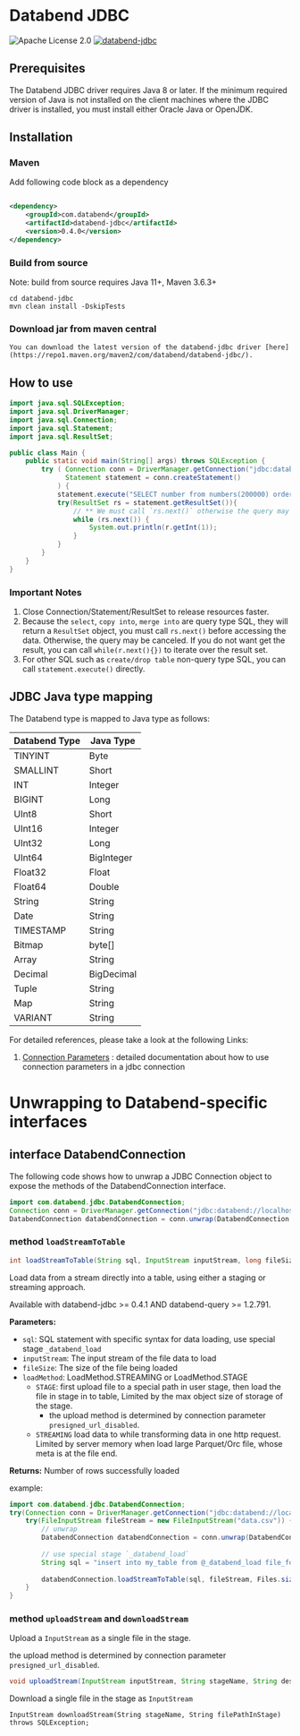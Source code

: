 # Databend JDBC

![Apache License 2.0](https://img.shields.io/badge/license-Apache%202.0-blue.svg)
[![databend-jdbc](https://img.shields.io/maven-central/v/com.databend/databend-jdbc?style=flat-square)](https://central.sonatype.dev/artifact/com.databend/databend-jdbc/0.0.1)

## Prerequisites

The Databend JDBC driver requires Java 8 or later.
If the minimum required version of Java is not installed on the client machines where the JDBC driver is installed, you
must install either Oracle Java or OpenJDK.

## Installation

### Maven

Add following code block as a dependency

```xml

<dependency>
    <groupId>com.databend</groupId>
    <artifactId>databend-jdbc</artifactId>
    <version>0.4.0</version>
</dependency>
```

### Build from source

Note: build from source requires Java 11+, Maven 3.6.3+

```shell
cd databend-jdbc
mvn clean install -DskipTests
```

### Download jar from maven central

```shell
You can download the latest version of the databend-jdbc driver [here](https://repo1.maven.org/maven2/com/databend/databend-jdbc/).
```

## How to use

```java
import java.sql.SQLException;
import java.sql.DriverManager;
import java.sql.Connection;
import java.sql.Statement;
import java.sql.ResultSet;

public class Main {
    public static void main(String[] args) throws SQLException {
        try ( Connection conn = DriverManager.getConnection("jdbc:databend://localhost:8000", "root", "");
              Statement statement = conn.createStatement()
            ) {
            statement.execute("SELECT number from numbers(200000) order by number");
            try(ResultSet rs = statement.getResultSet()){
                // ** We must call `rs.next()` otherwise the query may be canceled **
                while (rs.next()) {
                    System.out.println(r.getInt(1));
                }
            }
        }
    }
}
```

### Important Notes

1. Close Connection/Statement/ResultSet to release resources faster.
2. Because the `select`, `copy into`, `merge into` are query type SQL, they will return a `ResultSet` object, you must
   call `rs.next()` before accessing the data. Otherwise, the query may be canceled. If you do not want get the result,
   you can call `while(r.next(){})` to iterate over the result set.
3. For other SQL such as `create/drop table` non-query type SQL, you can call `statement.execute()` directly.

## JDBC Java type mapping
The Databend type is mapped to Java type as follows:

| Databend Type | Java Type  |
|---------------|------------|
| TINYINT       | Byte       |
| SMALLINT      | Short      |
| INT           | Integer    |
| BIGINT        | Long       |
| UInt8         | Short      |
| UInt16        | Integer    |
| UInt32        | Long       |
| UInt64        | BigInteger |
| Float32       | Float      |
| Float64       | Double     |
| String        | String     |
| Date          | String     |
| TIMESTAMP     | String     |
| Bitmap        | byte[]     |
| Array         | String     |
| Decimal       | BigDecimal |
| Tuple         | String     |
| Map           | String     |
| VARIANT       | String     |

For detailed references, please take a look at the following Links:

1. [Connection Parameters](./docs/Connection.md) : detailed documentation about how to use connection parameters in a
   jdbc connection


# Unwrapping to Databend-specific interfaces 

## interface DatabendConnection

The following code shows how to unwrap a JDBC Connection object to expose the methods of the DatabendConnection interface.

```java
import com.databend.jdbc.DatabendConnection;
Connection conn = DriverManager.getConnection("jdbc:databend://localhost:8000");
DatabendConnection databendConnection = conn.unwrap(DatabendConnection.class);
```

### method `loadStreamToTable` 

```java
int loadStreamToTable(String sql, InputStream inputStream, long fileSize, LoadMethod loadMethod) throws SQLException;
```

Load data from a stream directly into a table, using either a staging or streaming approach.

Available with databend-jdbc >= 0.4.1 AND databend-query >= 1.2.791.

**Parameters:**
- `sql`: SQL statement with specific syntax for data loading, use special stage `_databend_load`
- `inputStream`: The input stream of the file data to load
- `fileSize`: The size of the file being loaded
- `loadMethod`: LoadMethod.STREAMING or LoadMethod.STAGE
  - `STAGE`: first upload file to a special path in user stage, then load the file in stage in to table, Limited by the max object size of storage of the stage.
    - the upload method is determined by connection parameter `presigned_url_disabled`.
  - `STREAMING` load data to while transforming data in one http request. Limited by server memory when load large Parquet/Orc file, whose meta is at the file end.

**Returns:** Number of rows successfully loaded

example:


```java
import com.databend.jdbc.DatabendConnection;
try(Connection conn = DriverManager.getConnection("jdbc:databend://localhost:8000")) {
    try(FileInputStream fileStream = new FileInputStream("data.csv")) {
        // unwrap 
        DatabendConnection databendConnection = conn.unwrap(DatabendConnection.class);
        
        // use special stage `_databend_load`
        String sql = "insert into my_table from @_databend_load file_format=(type=csv)";
        
        databendConnection.loadStreamToTable(sql, fileStream, Files.size(Paths.get("data.csv")), DatabendConnection.LoadMethod.STAGE);
    }
}

```

### method `uploadStream` and `downloadStream`

Upload a `InputStream` as a single file in the stage.

the upload method is determined by connection parameter `presigned_url_disabled`.

```java
void uploadStream(InputStream inputStream, String stageName, String destPrefix, String destFileName, long fileSize, boolean compressData) throws SQLException;
```

Download a single file in the stage as `InputStream`

```
InputStream downloadStream(String stageName, String filePathInStage) throws SQLException;
```

